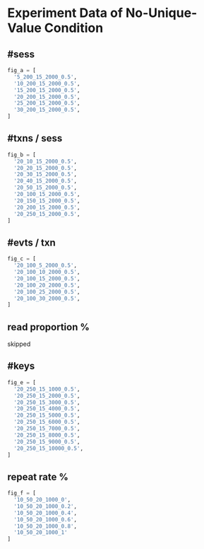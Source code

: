 # Experiment Data of No-Unique-Value Condition

## \#sess

```python
fig_a = [
  '5_200_15_2000_0.5',
  '10_200_15_2000_0.5',
  '15_200_15_2000_0.5',
  '20_200_15_2000_0.5',
  '25_200_15_2000_0.5',
  '30_200_15_2000_0.5',
]
```

## \#txns / sess

```python
fig_b = [
  '20_10_15_2000_0.5',
  '20_20_15_2000_0.5',
  '20_30_15_2000_0.5',
  '20_40_15_2000_0.5',
  '20_50_15_2000_0.5',
  '20_100_15_2000_0.5',
  '20_150_15_2000_0.5',
  '20_200_15_2000_0.5',
  '20_250_15_2000_0.5',
]
```

## \#evts / txn 

```python
fig_c = [
  '20_100_5_2000_0.5',
  '20_100_10_2000_0.5',
  '20_100_15_2000_0.5',
  '20_100_20_2000_0.5',
  '20_100_25_2000_0.5',
  '20_100_30_2000_0.5',
]
```

## read proportion %

skipped

## \#keys

```python
fig_e = [
  '20_250_15_1000_0.5',
  '20_250_15_2000_0.5',
  '20_250_15_3000_0.5',
  '20_250_15_4000_0.5',
  '20_250_15_5000_0.5',
  '20_250_15_6000_0.5',
  '20_250_15_7000_0.5',
  '20_250_15_8000_0.5',
  '20_250_15_9000_0.5',
  '20_250_15_10000_0.5',
]
```

## repeat rate %
```python
fig_f = [
  '10_50_20_1000_0',
  '10_50_20_1000_0.2',
  '10_50_20_1000_0.4',
  '10_50_20_1000_0.6',
  '10_50_20_1000_0.8',
  '10_50_20_1000_1'
]
```